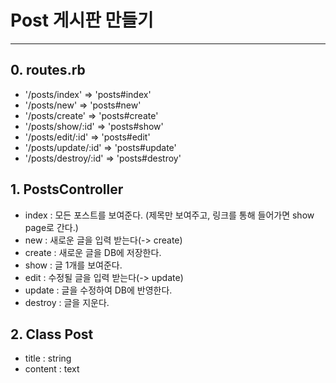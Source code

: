 # Post 게시판 만들기
---
## 0. routes.rb
- '/posts/index' => 'posts#index'
- '/posts/new' => 'posts#new'
- '/posts/create' => 'posts#create'
- '/posts/show/:id' => 'posts#show'
- '/posts/edit/:id' => 'posts#edit'
- '/posts/update/:id' => 'posts#update'
- '/posts/destroy/:id' => 'posts#destroy'

## 1. PostsController
- index : 모든 포스트를 보여준다. (제목만 보여주고, 링크를 통해 들어가면 show page로 간다.)
- new : 새로운 글을 입력 받는다(-> create)
- create : 새로운 글을 DB에 저장한다.
- show : 글 1개를 보여준다.
- edit : 수정될 글을 입력 받는다(-> update)
- update : 글을 수정하여 DB에 반영한다.
- destroy : 글을 지운다.

## 2. Class Post
- title : string
- content : text
